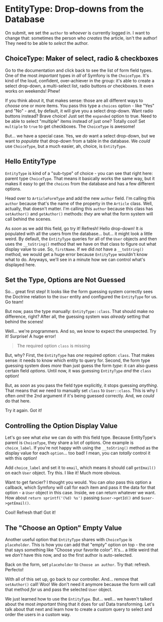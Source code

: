 # EntityType: Drop-downs from the Database

On submit, we set the `author` to *whoever* is currently logged in. I want to change
that: sometimes the person who *creates* the article, isn't the author! They need
to be able to *select* the author.

## ChoiceType: Maker of select, radio & checkboxes

Go to the documentation and click back to see the list of form field types. One
of the most *important* types in *all* of Symfony is the `ChoiceType`. It's kind
of the loud, confident, over-achiever in the group: it's able to create a select
drop-down, a multi-select list, radio buttons *or* checkboxes. It even works on
weekends! Phew!

If you think about it, that makes sense: those are all different ways to *choose*
one or more items. You pass this type a `choices` option - like "Yes" and "No" -
and, by default, it will give you a select drop-down. Want radio buttons instead?
Brave choice! Just set the `expanded` option to true. Need to be able to select
"multiple" items instead of just one? Totally cool! Set `multiple` to `true` to
get checkboxes. The `ChoiceType` is awesome!

But... we have a special case. Yes, we *do* want a select drop-down, but we want
to *populate* that drop-down from a table in the database. We *could* use
`ChoiceType`, but a much easier, ah, choice, is `EntityType`.

## Hello EntityType

`EntityType` is kind of a "sub-type" of choice - you can see that right here:
parent type `ChoiceType`. That means it basically works the same way, but it makes
it easy to get the `choices` from the database and has a few different options.

Head over to `ArticleFormType` and add the new `author` field. I'm calling this
`author` because that's the name of the property in the `Article` class. Well,
actually, that doesn't matter. I'm calling this `author` because this class has
`setAuthor()` and `getAuthor()` methods: *they* are what the form system will call
behind the scenes.

As *soon* as we add this field, go try it! Refresh! Hello drop-down! It *is*
populated with all the users from the database... but... it might look a little
weird. By default, the `EntityType` queries for all of the `User` objects and then
uses the `__toString()` method that we have on that class to figure out what display
value to use. So, `firstName`. If we did *not* have a `__toString()` method, we
would get a huge error because `EntityType` wouldn't know what to do. Anyways,
we'll see in a minute how we can control what's displayed here.

## Set the Type, Options are Not Guessed

So... great first step! It looks like the form guessing system correctly sees the
Doctrine relation to the `User` entity and configured the `EntityType` for us. Go
team!

But now, pass the type manually: `EntityType::class`. That should make no difference,
right? After all, the guessing system was *already* setting that behind the scenes!

Well... we're programmers. And so, we know to expect the unexpected. Try it!
Surprise! A huge error!

> The required option `class` is missing

But, why? First, the `EntityType` has *one* required option: `class`. That makes
sense: it needs to know which entity to query for. Second, the form type guessing
system does *more* than just guess the form *type*: it can also guess certain
field *options*. Until now, it was guessing `EntityType` *and* the `class` option!

But, as *soon* as you pass the field type explicitly, it stops guessing *anything*.
That means that *we* need to manually set `class` to `User::class`. This is why
I often *omit* the 2nd argument if it's being guessed correctly. And, we *could*
do that here.

Try it again. Got it!

## Controlling the Option Display Value

Let's go see what *else* we can do with this field type. Because EntityType's parent
is `ChoiceType`, they share a lot of options. One example is `choice_label`. If you're
not happy with using the `__toString()` method as the display value for each `option`...
too bad! I mean, you can *totally* control it with this option!

Add `choice_label` and set it to `email`, which means it should call `getEmail()`
on each `User` object. Try this. I like it! Much more obvious.

Want to get fancier? I thought you would. You can *also* pass this option a callback,
which Symfony will call for each item and pass it the data for that option - a `User`
object in this case. Inside, we can return whatever we want. How about
`return sprintf('(%d) %s')` passing `$user->getId()` and `$user->getEmail()`.

Cool! Refresh that! Got it!

## The "Choose an Option" Empty Value

Another useful option that `EntityType` shares with `ChoiceType`  is `placeholder`.
This is how you can add that "empty" option on top - the one that says something
like "Choose your favorite color". It's... a little weird that we *don't* have
this now, and so the first author is auto-selected.

Back on the form, set `placeholder` to `Choose an author`. Try that: refresh.
Perfecto!

With all of this set up, go back to our controller. And... remove that `setAuthor()`
call! Woo! We don't need it anymore because the form will call that method
*for* us and pass the selected `User` object.

We just learned how to use the `EntityType`. But... well... we haven't talked
about the most *important* thing that it does for us! Data transforming. Let's
talk about that next and learn how to create a custom query to select and order
the users in a custom way.
